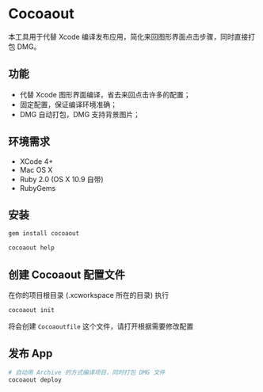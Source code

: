 Cocoaout
========

本工具用于代替 Xcode 编译发布应用，简化来回图形界面点击步骤，同时直接打包 DMG。

## 功能

* 代替 Xcode 图形界面编译，省去来回点击许多的配置；
* 固定配置，保证编译环境准确；
* DMG 自动打包，DMG 支持背景图片；

## 环境需求

* XCode 4+
* Mac OS X
* Ruby 2.0 (OS X 10.9 自带)
* RubyGems

## 安装

```bash
gem install cocoaout
```

```bash
cocoaout help
```

## 创建 Cocoaout 配置文件

在你的项目根目录 (.xcworkspace 所在的目录) 执行

```bash
cocoaout init
``` 

将会创建 `Cocoaoutfile` 这个文件，请打开根据需要修改配置

## 发布 App

```bash
# 自动用 Archive 的方式编译项目，同时打包 DMG 文件
cocoaout deploy
```

